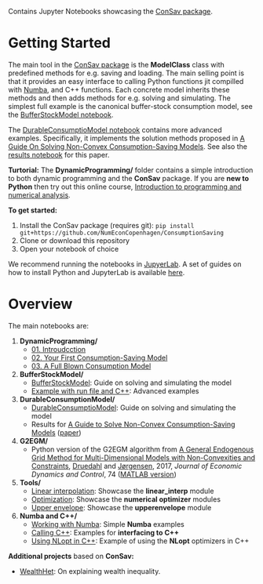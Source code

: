 Contains Jupyter Notebooks showcasing the [ConSav package](https://github.com/NumEconCopenhagen/ConsumptionSaving).

# Getting Started

The main tool in the [ConSav package](https://github.com/NumEconCopenhagen/ConsumptionSaving) is the **ModelClass** class with predefined methods for e.g. saving and loading. The main selling point is that it provides an easy interface to calling Python functions jit compilled with [Numba](http://numba.pydata.org/), and C++ functions. Each concrete model inherits these methods and then adds methods for e.g. solving and simulating. The simplest full example is the canonical buffer-stock consumption model, see the [BufferStockModel notebook](https://github.com/NumEconCopenhagen/ConsumptionSavingNotebooks/blob/master/BufferStockModel/BufferStockModel.ipynb).

The [DurableConsumptioModel notebook](https://github.com/NumEconCopenhagen/ConsumptionSavingNotebooks/blob/master/DurableConsumptionModel/DurableConsumptionModel.ipynb) contains more advanced examples. Specifically, it implements the solution methods proposed in [A Guide On Solving Non-Convex Consumption-Saving Models](https://drive.google.com/open?id=1V15dwMIrl_TJGoqu7qauhVWcDm0yqb-D). See also the [results notebook](https://github.com/NumEconCopenhagen/ConsumptionSavingNotebooks/blob/master/DurableConsumptionModel/A%20Guide%20On%20Solving%20Non-Convex%20Consumption-Saving%20Models.ipynb) for this paper.

**Turtorial:** The **DynamicProgramming/** folder contains a simple introduction to both dynamic programming and the **ConSav** package. If you are **new to Python** then try out this online course, [Introduction to programming and numerical analysis](https://numeconcopenhagen.netlify.com/).

**To get started:**

1. Install the ConSav package (requires git): ``pip install git+https://github.com/NumEconCopenhagen/ConsumptionSaving``
2. Clone or download this repository
3. Open your notebook of choice

We recommend running the notebooks in [JupyerLab](https://jupyterlab.readthedocs.io/en/stable/). A set of guides on how to install Python and JupyterLab is available [here](https://numeconcopenhagen.netlify.com/guides/).

# Overview
The main notebooks are:

1. **DynamicProgramming/**
   * [01. Introudcction](https://github.com/NumEconCopenhagen/ConsumptionSavingNotebooks/blob/master/Tools/01.%20Introduction.ipynb)
   * [02. Your First Consumption-Saving Model](https://github.com/NumEconCopenhagen/ConsumptionSavingNotebooks/blob/master/Tools/02.%20Your%20First%20Consumption-Saving%20Model.ipynb)
   * [03. A Full Blown Consumption Model](https://github.com/NumEconCopenhagen/ConsumptionSavingNotebooks/blob/master/Tools/03.%20A%20Full%20Blown%20Consumption%20Model.ipynb)
2. **BufferStockModel/**
   * [BufferStockModel](https://github.com/NumEconCopenhagen/ConsumptionSavingNotebooks/blob/master/BufferStockModel/BufferStockModel.ipynb): Guide on solving and simulating the model
   * [Example with run file and C++](https://github.com/NumEconCopenhagen/ConsumptionSavingNotebooks/blob/master/BufferStockModel/Examples%20with%20run%20file%20and%20C%2B%2B.ipynb): Advanced examples
3. **DurableConsumptionModel/**
   * [DurableConsumptioModel](https://github.com/NumEconCopenhagen/ConsumptionSavingNotebooks/blob/master/DurableConsumptionModel/DurableConsumptionModel.ipynb): Guide on solving and simulating the model
   * Results for [A Guide to Solve Non-Convex Consumption-Saving Models](https://github.com/NumEconCopenhagen/ConsumptionSavingNotebooks/blob/master/DurableConsumptionModel/A%20Guide%20On%20Solving%20Non-Convex%20Consumption-Saving%20Models.ipynb) ([paper](https://www.dropbox.com/s/dzgoo5ywmlrecbk/WP_NEGM_2020.pdf?dl=0))
4. **G2EGM/**
   * Python version of the G2EGM algorithm from [A General Endogenous Grid Method for Multi-Dimensional Models with Non-Convexities and Constraints](https://linkinghub.elsevier.com/retrieve/pii/S0165188916301920), [Druedahl](http://web.econ.ku.dk/druedahl) and [Jørgensen](http://www.tjeconomics.com/), 2017, *Journal of Economic Dynamics and Control*, 74 ([MATLAB version](https://github.com/JeppeDruedahl/G2EGM))
5. **Tools/**
   * [Linear interpolation](https://github.com/NumEconCopenhagen/ConsumptionSavingNotebooks/blob/master/Tools/Linear%20interpolation.ipynb): Showcase the **linear_interp** module
   * [Optimization](https://github.com/NumEconCopenhagen/ConsumptionSavingNotebooks/blob/master/Tools/Optimization.ipynb): Showcase the **numerical optimizer** modules
   * [Upper envelope](https://github.com/NumEconCopenhagen/ConsumptionSavingNotebooks/blob/master/Tools/Upper%20envelope.ipynb): Showcase the **upperenvelope** module
6. **Numba and C++/**
   * [Working with Numba](https://github.com/NumEconCopenhagen/ConsumptionSavingNotebooks/blob/master/Numba%20and%20C%2B%2B/Using%20NLopt%20in%20C%2B%2B.ipynb): Simple **Numba** examples
   * [Calling C++](https://github.com/NumEconCopenhagen/ConsumptionSavingNotebooks/blob/master/Numba%20and%20C%2B%2B/Calling%20C%2B%2B.ipynb): Examples for **interfacing to C++**
   * [Using NLopt in C++](https://github.com/NumEconCopenhagen/ConsumptionSavingNotebooks/blob/master/Numba%20and%20C%2B%2B/Using%20NLopt%20in%20C%2B%2B.ipynb): Example of using the **NLopt** optimizers in C++

**Additional projects** based on **ConSav:**

* [WealthHet](https://github.com/JeppeDruedahl/WealthHet): On explaining wealth inequality.